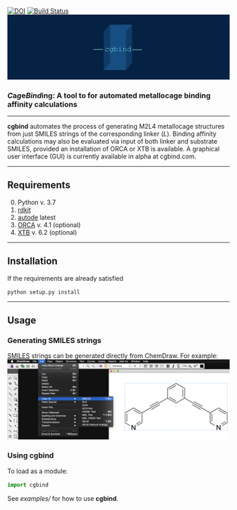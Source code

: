 [![DOI](https://zenodo.org/badge/196167631.svg)](https://zenodo.org/badge/latestdoi/196167631)  [![Build Status](https://travis-ci.org/duartegroup/cgbind.svg?branch=master)](https://travis-ci.org/duartegroup/cgbind)
![alt text](cgbind/common/llogo.png)
### *C*a*g*e*Bind*ing: A tool to for automated metallocage binding affinity calculations
***

**cgbind** automates the process of generating M2L4 metallocage structures from just SMILES strings of the corresponding
linker (_L_). Binding affinity calculations may also be evaluated via input of both linker and substrate SMILES,
provided an installation of ORCA or XTB is available. A graphical user interface (GUI) is currently available in alpha at cgbind.com.

***

## Requirements
0. Python v. 3.7
1. [rdkit](https://github.com/rdkit/rdkit)
2. [autode](https://github.com/duartegroup/autodE) latest
3. [ORCA](https://sites.google.com/site/orcainputlibrary/home) v. 4.1 (optional)
4. [XTB](https://github.com/grimme-lab/xtb) v. 6.2 (optional)

***

## Installation

If the requirements are already satisfied
```
python setup.py install
```

***

## Usage
### Generating SMILES strings
[SMILES](https://en.wikipedia.org/wiki/Simplified_molecular-input_line-entry_system) strings can be generated directly
from ChemDraw. For example:
![alt text](cgbind/common/SMILES_generation.png)


### Using cgbind
To load as a module:
```python
import cgbind
```

See _examples/_ for how to use **cgbind**. 
